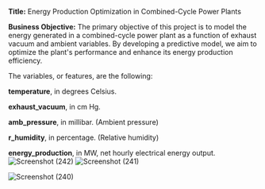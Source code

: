 **Title:** Energy Production Optimization in Combined-Cycle Power Plants

**Business Objective:**
The primary objective of this project is to model the energy generated in a combined-cycle power plant as a function of exhaust vacuum and ambient variables. By developing a predictive model, we aim to optimize the plant's performance and enhance its energy production efficiency.


The variables, or features, are the following:

**temperature**, in degrees Celsius.

**exhaust_vacuum**, in cm Hg.

**amb_pressure**, in millibar. (Ambient pressure)

**r_humidity**, in percentage. (Relative humidity)

**energy_production**, in MW, net hourly electrical energy output.![Screenshot (242)](https://github.com/Lekha2813/Data-Science-project1/assets/143613094/64359471-7d20-4a69-9132-a2a6e5425495)
![Screenshot (241)](https://github.com/Lekha2813/Data-Science-project1/assets/143613094/209a673f-7387-413f-b21e-32776e1fc9a2)

![Screenshot (240)](https://github.com/Lekha2813/Data-Science-project1/assets/143613094/86053bc4-ed20-4b40-ad76-138acb374b37)
